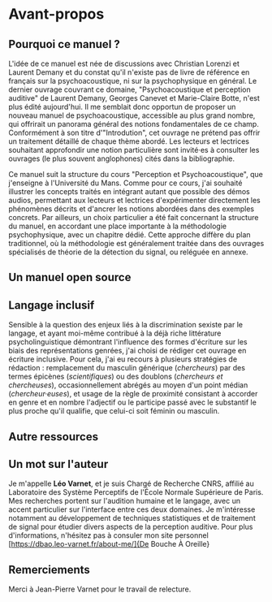 # Avant-propos

## Pourquoi ce manuel ?

L'idée de ce manuel est née de discussions avec Christian Lorenzi et Laurent Demany et du constat qu'il n'existe pas de livre de référence en français sur la psychoacoustique, ni sur la psychophysique en général. Le dernier ouvrage couvrant ce domaine, "Psychoacoustique et perception auditive" de Laurent Demany, Georges Canevet et Marie-Claire Botte, n'est plus édité aujourd'hui. Il me semblait donc opportun de proposer un nouveau manuel de psychoacoustique, accessible au plus grand nombre, qui offrirait un panorama général des notions fondamentales de ce champ. Conformément à son titre d'"Introdution", cet ouvrage ne prétend pas offrir un traitement détaillé de chaque thème abordé. Les lecteurs et lectrices souhaitant approfondir une notion particulière sont invité·es à consulter les ouvrages (le plus souvent anglophones) cités dans la bibliographie.

Ce manuel suit la structure du cours "Perception et Psychoacoustique", que j'enseigne à l'Université du Mans. Comme pour ce cours, j'ai souhaité illustrer les concepts traités en intégrant autant que possible des démos audios, permettant aux lecteurs et lectrices d'expérimenter directement les phénomènes décrits et d'ancrer les notions abordées dans des exemples concrets. Par ailleurs, un choix particulier a été fait concernant la structure du manuel, en accordant une place importante à la méthodologie psychophysique, avec un chapitre dédié. Cette approche diffère du plan traditionnel, où la méthodologie est généralement traitée dans des ouvrages spécialisés de théorie de la détection du signal, ou reléguée en annexe.

## Un manuel open source

## Langage inclusif

Sensible à la question des enjeux liés à la discrimination sexiste par le langage, et ayant moi-même contribué à la déjà riche littérature psycholinguistique démontrant l'influence des formes d'écriture sur les biais des représentations genrées, j'ai choisi de rédiger cet ouvrage en écriture inclusive. Pour cela, j'ai eu recours à plusieurs stratégies de rédaction : remplacement du masculin générique (*chercheurs*) par des termes épicènes (*scientifiques*) ou des doublons (*chercheurs et chercheuses*), occasionnellement abrégés au moyen d'un point médian (*chercheur·euses*), et usage de la règle de proximité consistant à accorder en genre et en nombre l'adjectif ou le participe passé avec le substantif le plus proche qu'il qualifie, que celui-ci soit féminin ou masculin.

## Autre ressources

## Un mot sur l'auteur

Je m'appelle **Léo Varnet**, et je suis Chargé de Recherche CNRS, affilié au Laboratoire des Système Perceptifs de l'École Normale Supérieure de Paris. Mes recherches portent sur l'audition humaine et le langage, avec un accent particulier sur l'interface entre ces deux domaines. Je m'intéresse notamment au développement de techniques statistiques et de traitement de signal pour étudier divers aspects de la perception auditive. Pour plus d'informations, n'hésitez pas à consuler mon site personnel [https://dbao.leo-varnet.fr/about-me/]{De Bouche À Oreille}

## Remerciements

Merci à Jean-Pierre Varnet pour le travail de relecture.
